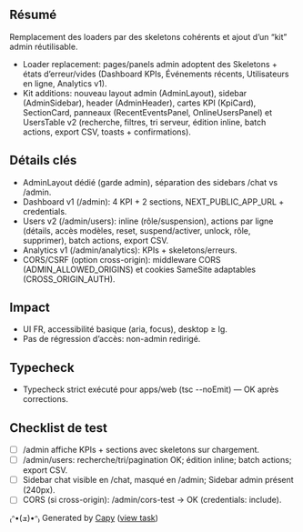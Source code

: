 ## Résumé

Remplacement des loaders par des skeletons cohérents et ajout d’un “kit” admin réutilisable.

- Loader replacement: pages/panels admin adoptent des Skeletons + états d’erreur/vides (Dashboard KPIs, Événements récents, Utilisateurs en ligne, Analytics v1).
- Kit additions: nouveau layout admin (AdminLayout), sidebar (AdminSidebar), header (AdminHeader), cartes KPI (KpiCard), SectionCard, panneaux (RecentEventsPanel, OnlineUsersPanel) et UsersTable v2 (recherche, filtres, tri serveur, édition inline, batch actions, export CSV, toasts + confirmations).

## Détails clés
- AdminLayout dédié (garde admin), séparation des sidebars /chat vs /admin.
- Dashboard v1 (/admin): 4 KPI + 2 sections, NEXT_PUBLIC_APP_URL + credentials.
- Users v2 (/admin/users): inline (rôle/suspension), actions par ligne (détails, accès modèles, reset, suspend/activer, unlock, rôle, supprimer), batch actions, export CSV.
- Analytics v1 (/admin/analytics): KPIs + skeletons/erreurs.
- CORS/CSRF (option cross-origin): middleware CORS (ADMIN_ALLOWED_ORIGINS) et cookies SameSite adaptables (CROSS_ORIGIN_AUTH).

## Impact
- UI FR, accessibilité basique (aria, focus), desktop ≥ lg.
- Pas de régression d’accès: non-admin redirigé.

## Typecheck
- Typecheck strict exécuté pour apps/web (tsc --noEmit) — OK après corrections.

## Checklist de test
- [ ] /admin affiche KPIs + sections avec skeletons sur chargement.
- [ ] /admin/users: recherche/tri/pagination OK; édition inline; batch actions; export CSV.
- [ ] Sidebar chat visible en /chat, masqué en /admin; Sidebar admin présent (240px).
- [ ] CORS (si cross-origin): /admin/cors-test → OK (credentials: include).

₍ᐢ•(ܫ)•ᐢ₎ Generated by [Capy](https://capy.ai) ([view task](https://capy.ai/project/e2ecbf9f-ae29-46ae-b252-7e044ac0514c/task/0dc5df76-087f-4183-8c4c-6e11c5daf025))